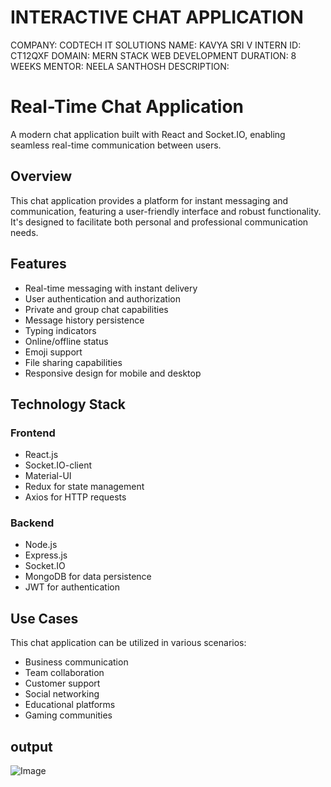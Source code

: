 # INTERACTIVE CHAT APPLICATION
COMPANY: CODTECH IT SOLUTIONS
NAME: KAVYA SRI V
INTERN ID: CT12QXF
DOMAIN: MERN STACK WEB DEVELOPMENT
DURATION: 8 WEEKS
MENTOR: NEELA SANTHOSH
DESCRIPTION:
# Real-Time Chat Application
A modern chat application built with React and Socket.IO, enabling seamless real-time communication between users.

## Overview
This chat application provides a platform for instant messaging and communication, featuring a user-friendly interface and robust functionality. It's designed to facilitate both personal and professional communication needs.

## Features

- Real-time messaging with instant delivery
- User authentication and authorization
- Private and group chat capabilities
- Message history persistence
- Typing indicators
- Online/offline status
- Emoji support
- File sharing capabilities
- Responsive design for mobile and desktop

## Technology Stack

### Frontend
- React.js
- Socket.IO-client
- Material-UI
- Redux for state management
- Axios for HTTP requests

### Backend
- Node.js
- Express.js
- Socket.IO
- MongoDB for data persistence
- JWT for authentication

## Use Cases

This chat application can be utilized in various scenarios:
- Business communication
- Team collaboration
- Customer support
- Social networking
- Educational platforms
- Gaming communities

## output
![Image](https://github.com/user-attachments/assets/b8aefae2-5c4a-4e6b-afdd-512cb0ebaeca)
